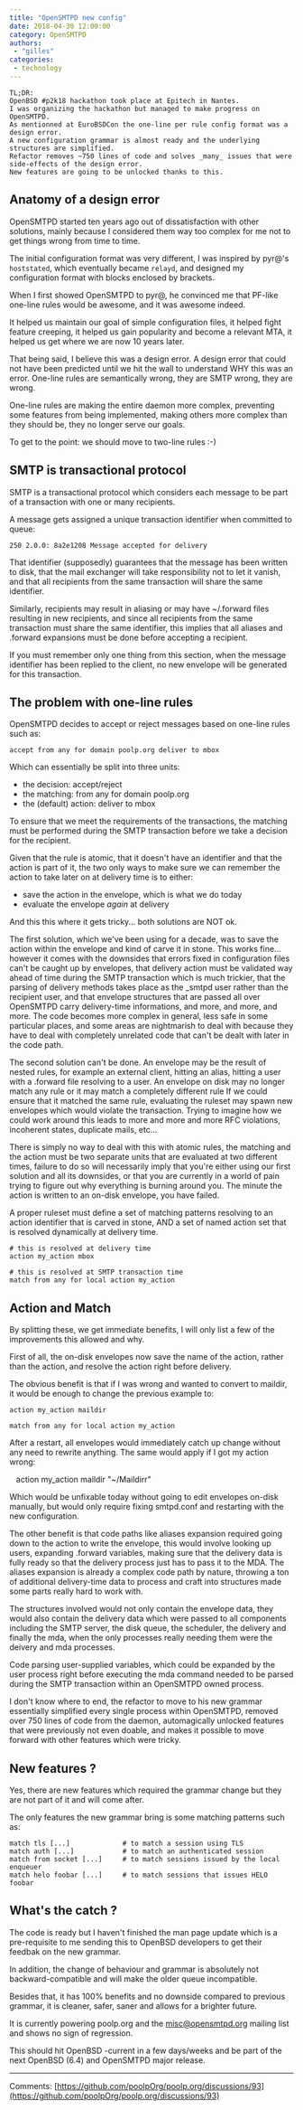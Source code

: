 ```yaml
---
title: "OpenSMTPD new config"
date: 2018-04-30 12:00:00
category: OpenSMTPD
authors:
 - "gilles"
categories:
 - technology
---
```


    TL;DR:
    OpenBSD #p2k18 hackathon took place at Epitech in Nantes.
    I was organizing the hackathon but managed to make progress on OpenSMTPD.
    As mentionned at EuroBSDCon the one-line per rule config format was a design error.
    A new configuration grammar is almost ready and the underlying structures are simplified.
    Refactor removes ~750 lines of code and solves _many_ issues that were side-effects of the design error.
    New features are going to be unlocked thanks to this.


Anatomy of a design error
--
OpenSMTPD started ten years ago out of dissatisfaction with other solutions,
mainly because I considered them way too complex for me not to get things wrong from time to time.

The initial configuration format was very different,
I was inspired by pyr@'s `hoststated`,
which eventually became `relayd`,
and designed my configuration format with blocks enclosed by brackets.

When I first showed OpenSMTPD to pyr@,
he convinced me that PF-like one-line rules would be awesome,
and it was awesome indeed.

It helped us maintain our goal of simple configuration files,
it helped fight feature creeping,
it helped us gain popularity and become a relevant MTA,
it helped us get where we are now 10 years later.

That being said,
I believe this was a design error.
A design error that could not have been predicted until we hit the wall to understand WHY this was an error.
One-line rules are semantically wrong,
they are SMTP wrong,
they are wrong.

One-line rules are making the entire daemon more complex,
preventing some features from being implemented,
making others more complex than they should be,
they no longer serve our goals.

To get to the point: we should move to two-line rules :-)


SMTP is transactional protocol
--
SMTP is a transactional protocol which considers each message to be part of a transaction with one or many recipients.

A message gets assigned a unique transaction identifier when committed to queue:

    250 2.0.0: 8a2e1208 Message accepted for delivery

That identifier (supposedly) guarantees that the message has been written to disk,
that the mail exchanger will take responsibility not to let it vanish,
and that all recipients from the same transaction will share the same identifier.

Similarly,
recipients may result in aliasing or may have ~/.forward files resulting in new recipients,
and since all recipients from the same transaction must share the same identifier,
this implies that all aliases and .forward expansions must be done before accepting a recipient.

If you must remember only one thing from this section,
when the message identifier has been replied to the client,
no new envelope will be generated for this transaction.


The problem with one-line rules
--
OpenSMTPD decides to accept or reject messages based on one-line rules such as:

    accept from any for domain poolp.org deliver to mbox

Which can essentially be split into three units:

- the decision: accept/reject
- the matching: from any for domain poolp.org
- the (default) action: deliver to mbox

To ensure that we meet the requirements of the transactions,
the matching must be performed during the SMTP transaction before we take a decision for the recipient.

Given that the rule is atomic,
that it doesn't have an identifier and that the action is part of it,
the two only ways to make sure we can remember the action to take later on at delivery time is to either:

- save the action in the envelope, which is what we do today
- evaluate the envelope _again_ at delivery

And this this where it gets tricky... both solutions are NOT ok.

The first solution,
which we've been using for a decade,
was to save the action within the envelope and kind of carve it in stone.
This works fine...
however it comes with the downsides that errors fixed in configuration files can't be caught up by envelopes,
that delivery action must be validated way ahead of time during the SMTP transaction which is much trickier,
that the parsing of delivery methods takes place as the \_smtpd user rather than the recipient user,
and that envelope structures that are passed all over OpenSMTPD carry delivery-time informations,
and more, and more, and more.
The code becomes more complex in general,
less safe in some particular places,
and some areas are nightmarish to deal with because they have to deal with completely unrelated code that can't be dealt with later in the code path.

The second solution can't be done.
An envelope may be the result of nested rules,
for example an external client, hitting an alias, hitting a user with a .forward file resolving to a user.
An envelope on disk may no longer match any rule or it may match a completely different rule
If we could ensure that it matched the same rule,
evaluating the ruleset may spawn new envelopes which would violate the transaction.
Trying to imagine how we could work around this leads to more and more and more RFC violations,
incoherent states,
duplicate mails,
etc...

There is simply no way to deal with this with atomic rules,
the matching and the action must be two separate units that are evaluated at two different times,
failure to do so will necessarily imply that you're either using our first solution and all its downsides,
or that you are currently in a world of pain trying to figure out why everything is burning around you.
The minute the action is written to an on-disk envelope,
you have failed.

A proper ruleset must define a set of matching patterns resolving to an action identifier that is carved in stone,
AND a set of named action set that is resolved dynamically at delivery time.

    # this is resolved at delivery time
    action my_action mbox
    
    # this is resolved at SMTP transaction time 
    match from any for local action my_action


Action and Match
--
By splitting these,
we get immediate benefits,
I will only list a few of the improvements this allowed and why.

First of all,
the on-disk envelopes now save the name of the action,
rather than the action,
and resolve the action right before delivery.

The obvious benefit is that if I was wrong and wanted to convert to maildir,
it would be enough to change the previous example to:

    action my_action maildir
    
    match from any for local action my_action

After a restart,
all envelopes would immediately catch up change without any need to rewrite anything.
The same would apply if I got my action wrong:

    action my_action maildir "~/Maildirr"

Which would be unfixable today without going to edit envelopes on-disk manually,
but would only require fixing smtpd.conf and restarting with the new configuration.

The other benefit is that code paths like aliases expansion required going down to the action to write the envelope,
this would involve looking up users,
expanding .forward variables,
making sure that the delivery data is fully ready so that the delivery process just has to pass it to the MDA.
The aliases expansion is already a complex code path by nature,
throwing a ton of additional delivery-time data to process and craft into structures made some parts really hard to work with.

The structures involved would not only contain the envelope data,
they would also contain the delivery data which were passed to all components including the SMTP server, the disk queue, the scheduler, the delivery and finally the mda, when the only processes really needing them were the deivery and mda processes.

Code parsing user-supplied variables,
which could be expanded by the user process right before executing the mda command needed to be parsed during the SMTP transaction within an OpenSMTPD owned process.

I don't know where to end,
the refactor to move to his new grammar essentially simplified every single process within OpenSMTPD,
removed over 750 lines of code from the daemon,
automagically unlocked features that were previously not even doable,
and makes it possible to move forward with other features which were tricky.


New features ?
--
Yes, there are new features which required the grammar change but they are not part of it and will come after.

The only features the new grammar bring is some matching patterns such as:

    match tls [...]             # to match a session using TLS
    match auth [...]            # to match an authenticated session
    match from socket [...]     # to match sessions issued by the local enqueuer
    match helo foobar [...]     # to match sessions that issues HELO foobar


What's the catch ?
--
The code is ready but I haven't finished the man page update which is a pre-requisite to me sending this to OpenBSD developers to get their feedbak on the new grammar.

In addition,
the change of behaviour and grammar is absolutely not backward-compatible and will make the older queue incompatible.

Besides that,
it has 100% benefits and no downside compared to previous grammar,
it is cleaner, safer, saner and allows for a brighter future.

It is currently powering poolp.org and the misc@opensmtpd.org mailing list and shows no sign of regression.

This should hit OpenBSD -current in a few days/weeks and be part of the next OpenBSD (6.4) and OpenSMTPD major release.

---
Comments: [https://github.com/poolpOrg/poolp.org/discussions/93](https://github.com/poolpOrg/poolp.org/discussions/93)
